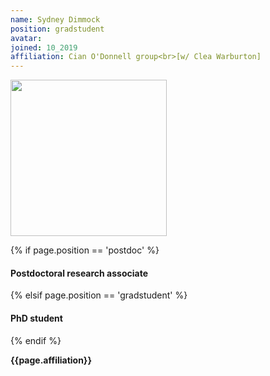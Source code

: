 ```yaml
---
name: Sydney Dimmock
position: gradstudent
avatar:
joined: 10_2019
affiliation: Cian O'Donnell group<br>[w/ Clea Warburton]
---
```


<img width="250" src="{{site.baseurl}}/images/people/{{page.avatar}}" data-action="zoom">

 {% if page.position == 'postdoc' %}
<h4>Postdoctoral research associate</h4>
 {% elsif page.position == 'gradstudent' %}
<h4>PhD student</h4>
 {% endif %}

<b>{{page.affiliation}}</b>
